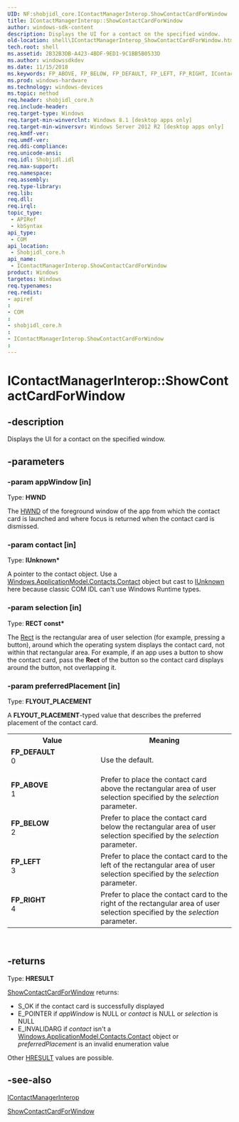 ```yaml
---
UID: NF:shobjidl_core.IContactManagerInterop.ShowContactCardForWindow
title: IContactManagerInterop::ShowContactCardForWindow
author: windows-sdk-content
description: Displays the UI for a contact on the specified window.
old-location: shell\IContactManagerInterop_ShowContactCardForWindow.htm
tech.root: shell
ms.assetid: 2B32B3DB-A423-4BDF-9ED1-9C1BB5B0533D
ms.author: windowssdkdev
ms.date: 11/15/2018
ms.keywords: FP_ABOVE, FP_BELOW, FP_DEFAULT, FP_LEFT, FP_RIGHT, IContactManagerInterop interface [Windows Shell],ShowContactCardForWindow method, IContactManagerInterop.ShowContactCardForWindow, IContactManagerInterop::ShowContactCardForWindow, ShowContactCardForWindow, ShowContactCardForWindow method [Windows Shell], ShowContactCardForWindow method [Windows Shell],IContactManagerInterop interface, shell.IContactManagerInterop_ShowContactCardForWindow, shobjidl_core/IContactManagerInterop::ShowContactCardForWindow
ms.prod: windows-hardware
ms.technology: windows-devices
ms.topic: method
req.header: shobjidl_core.h
req.include-header: 
req.target-type: Windows
req.target-min-winverclnt: Windows 8.1 [desktop apps only]
req.target-min-winversvr: Windows Server 2012 R2 [desktop apps only]
req.kmdf-ver: 
req.umdf-ver: 
req.ddi-compliance: 
req.unicode-ansi: 
req.idl: Shobjidl.idl
req.max-support: 
req.namespace: 
req.assembly: 
req.type-library: 
req.lib: 
req.dll: 
req.irql: 
topic_type:
 - APIRef
 - kbSyntax
api_type:
 - COM
api_location:
 - Shobjidl_core.h
api_name:
 - IContactManagerInterop.ShowContactCardForWindow
product: Windows
targetos: Windows
req.typenames: 
req.redist: 
- apiref
: 
- COM
: 
- shobjidl_core.h
: 
- IContactManagerInterop.ShowContactCardForWindow
: 
---
```


# IContactManagerInterop::ShowContactCardForWindow


## -description


Displays the UI for a contact on the specified window.


## -parameters




### -param appWindow [in]

Type: <b>HWND</b>

The <a href="https://msdn.microsoft.com/4553cafc-450e-4493-a4d4-cb6e2f274d46">HWND</a> of the foreground window of the app from which the contact card is launched and where focus is returned when the contact card is dismissed.


### -param contact [in]

Type: <b>IUnknown*</b>

A pointer to the contact object. Use a <a href="https://msdn.microsoft.com/07883e6f-9eda-48e1-8727-a5831fe8a3e0">Windows.ApplicationModel.Contacts.Contact</a> object but cast to <a href="https://msdn.microsoft.com/33f1d79a-33fc-4ce5-a372-e08bda378332">IUnknown</a> here because classic COM IDL can't use Windows Runtime types.


### -param selection [in]

Type: <b>RECT const*</b>

The <a href="https://msdn.microsoft.com/87f52802-3e26-4c64-a8c9-7323fec26336">Rect</a> is the rectangular area of user selection (for example, pressing a button), around which the operating system displays the contact card, not within that rectangular area. For example, if an app uses a button to show the contact card, pass the <b>Rect</b> of the button so the contact card displays around the button, not overlapping it.


### -param preferredPlacement [in]

Type: <b>FLYOUT_PLACEMENT</b>

A <b>FLYOUT_PLACEMENT</b>-typed value that describes the preferred placement of the contact card.

<table>
<tr>
<th>Value</th>
<th>Meaning</th>
</tr>
<tr>
<td width="40%"><a id="FP_DEFAULT"></a><a id="fp_default"></a><dl>
<dt><b>FP_DEFAULT</b></dt>
<dt>0</dt>
</dl>
</td>
<td width="60%">
Use the default.

</td>
</tr>
<tr>
<td width="40%"><a id="FP_ABOVE"></a><a id="fp_above"></a><dl>
<dt><b>FP_ABOVE</b></dt>
<dt>1</dt>
</dl>
</td>
<td width="60%">
Prefer to place the contact card above the rectangular area of user selection specified by the <i>selection</i> parameter.

</td>
</tr>
<tr>
<td width="40%"><a id="FP_BELOW"></a><a id="fp_below"></a><dl>
<dt><b>FP_BELOW</b></dt>
<dt>2</dt>
</dl>
</td>
<td width="60%">
Prefer to place the contact card below the rectangular area of user selection specified by the <i>selection</i> parameter.

</td>
</tr>
<tr>
<td width="40%"><a id="FP_LEFT"></a><a id="fp_left"></a><dl>
<dt><b>FP_LEFT</b></dt>
<dt>3</dt>
</dl>
</td>
<td width="60%">
Prefer to place the contact card to the left of the rectangular area of user selection specified by the <i>selection</i> parameter.

</td>
</tr>
<tr>
<td width="40%"><a id="FP_RIGHT"></a><a id="fp_right"></a><dl>
<dt><b>FP_RIGHT</b></dt>
<dt>4</dt>
</dl>
</td>
<td width="60%">
Prefer to place the contact card to the right of the rectangular area of user selection specified by the <i>selection</i> parameter. 

</td>
</tr>
</table>
 


## -returns



Type: <b>HRESULT</b>


<a href="https://msdn.microsoft.com/4BF4A5A4-9BF0-4BF0-BC2B-04C4C0C25C36">ShowContactCardForWindow</a> returns:
            
          

<ul>
<li>S_OK if the contact card is successfully displayed</li>
<li>E_POINTER if <i>appWindow</i> is NULL or <i>contact</i> is NULL or <i>selection</i> is NULL</li>
<li>E_INVALIDARG if <i>contact</i> isn't a <a href="https://msdn.microsoft.com/07883e6f-9eda-48e1-8727-a5831fe8a3e0">Windows.ApplicationModel.Contacts.Contact</a> object or <i>preferredPlacement</i> is an invalid enumeration value</li>
</ul>
Other <a href="455d07e9-52c3-4efb-a9dc-2955cbfd38cc">HRESULT</a> values are possible.




## -see-also




<a href="https://msdn.microsoft.com/8E854BA3-C29E-4911-9D6E-915D1959244C">IContactManagerInterop</a>



<a href="https://msdn.microsoft.com/4BF4A5A4-9BF0-4BF0-BC2B-04C4C0C25C36">ShowContactCardForWindow</a>
 

 

